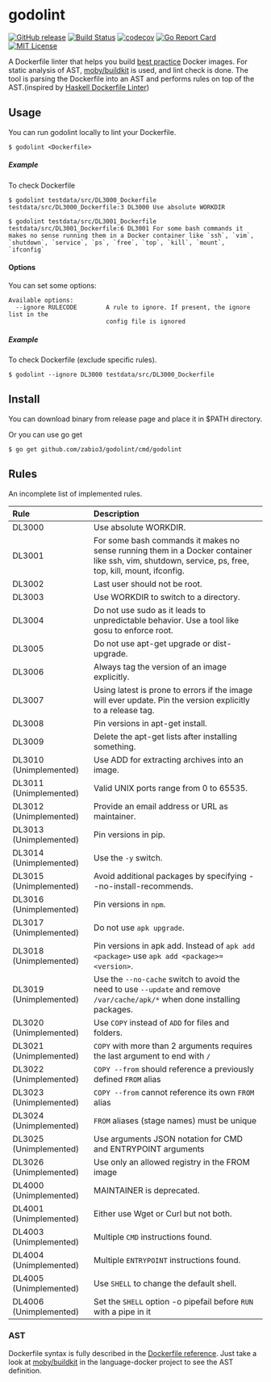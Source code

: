 godolint
===
[![GitHub release](http://img.shields.io/github/release/zabio3/godolint.svg?style=flat-square)](https://github.com/zabio3/godolint/releases/latest)
[![Build Status](https://travis-ci.org/zabio3/godolint.svg?branch=master)](https://travis-ci.org/zabio3/godolint)
[![codecov](https://codecov.io/gh/zabio3/godolint/branch/master/graph/badge.svg)](https://codecov.io/gh/zabio3/godolint)
[![Go Report Card](https://goreportcard.com/badge/github.com/zabio3/godolint)](https://goreportcard.com/report/github.com/zabio3/godolint)
[![MIT License](http://img.shields.io/badge/license-MIT-blue.svg?style=flat)](LICENSE)

A Dockerfile linter that helps you build [best practice](https://docs.docker.com/develop/develop-images/dockerfile_best-practices/) Docker images. 
For static analysis of AST, [moby/buildkit](https://github.com/moby/buildkit/tree/master/frontend/dockerfile/parser) is used, and lint check is done.
The tool is parsing the Dockerfile into an AST and performs rules on top of the AST.(inspired by [Haskell Dockerfile Linter](https://github.com/hadolint/hadolint))

## Usage

You can run godolint locally to lint your Dockerfile.

```
$ godolint <Dockerfile>
```

##### Example

To check Dockerfile

```
$ godolint testdata/src/DL3000_Dockerfile
testdata/src/DL3000_Dockerfile:3 DL3000 Use absolute WORKDIR

$ godolint testdata/src/DL3001_Dockerfile
testdata/src/DL3001_Dockerfile:6 DL3001 For some bash commands it makes no sense running them in a Docker container like `ssh`, `vim`, `shutdown`, `service`, `ps`, `free`, `top`, `kill`, `mount`, `ifconfig`
```

#### Options

You can set some options:

```
Available options:
  --ignore RULECODE        A rule to ignore. If present, the ignore list in the
                           config file is ignored
```

##### Example

To check Dockerfile (exclude specific rules).

```
$ godolint --ignore DL3000 testdata/src/DL3000_Dockerfile
```

## Install

You can download binary from release page and place it in $PATH directory.

Or you can use go get

```
$ go get github.com/zabio3/godolint/cmd/godolint
```

## Rules

An incomplete list of implemented rules.

| Rule                                                         | Description                                                                                                                                         |
|:-------------------------------------------------------------|:----------------------------------------------------------------------------------------------------------------------------------------------------|
| DL3000   | Use absolute WORKDIR.                                                                                                                               |
| DL3001   | For some bash commands it makes no sense running them in a Docker container like ssh, vim, shutdown, service, ps, free, top, kill, mount, ifconfig. |
| DL3002   | Last user should not be root.                                                                                                                       |
| DL3003   | Use WORKDIR to switch to a directory.                                                                                                               |
| DL3004   | Do not use sudo as it leads to unpredictable behavior. Use a tool like gosu to enforce root.                                                        |
| DL3005   | Do not use apt-get upgrade or dist-upgrade.                                                                                                         |
| DL3006   | Always tag the version of an image explicitly.      
| DL3007   | Using latest is prone to errors if the image will ever update. Pin the version explicitly to a release tag.                                         |                                                                                                |
| DL3008   | Pin versions in apt-get install.                                                                                                                    |
| DL3009   | Delete the apt-get lists after installing something.                                                                                                |
| DL3010 (Unimplemented) | Use ADD for extracting archives into an image.                                                                                                      |
| DL3011 (Unimplemented) | Valid UNIX ports range from 0 to 65535.                                                                                                             |
| DL3012 (Unimplemented) | Provide an email address or URL as maintainer.                                                                                                      |
| DL3013 (Unimplemented) | Pin versions in pip.                                                                                                                                |
| DL3014 (Unimplemented) | Use the `-y` switch.                                                                                                                                |
| DL3015 (Unimplemented) | Avoid additional packages by specifying --no-install-recommends.                                                                                    |
| DL3016 (Unimplemented) | Pin versions in `npm`.                                                                                                                              |
| DL3017 (Unimplemented) | Do not use `apk upgrade`.                                                                                                                           |
| DL3018 (Unimplemented) | Pin versions in apk add. Instead of `apk add <package>` use `apk add <package>=<version>`.                                                          |
| DL3019 (Unimplemented) | Use the `--no-cache` switch to avoid the need to use `--update` and remove `/var/cache/apk/*` when done installing packages.                        |
| DL3020 (Unimplemented) | Use `COPY` instead of `ADD` for files and folders.                                                                                                  |
| DL3021 (Unimplemented) | `COPY` with more than 2 arguments requires the last argument to end with `/`                                                                        |
| DL3022 (Unimplemented) | `COPY --from` should reference a previously defined `FROM` alias                                                                                    |
| DL3023 (Unimplemented) | `COPY --from` cannot reference its own `FROM` alias                                                                                                 |
| DL3024 (Unimplemented) | `FROM` aliases (stage names) must be unique                                                                                                         |
| DL3025 (Unimplemented) | Use arguments JSON notation for CMD and ENTRYPOINT arguments                                                                                        |
| DL3026 (Unimplemented) | Use only an allowed registry in the FROM image                                                                                                      |
| DL4000 (Unimplemented) | MAINTAINER is deprecated.                                                                                                                           |
| DL4001 (Unimplemented) | Either use Wget or Curl but not both.                                                                                                               |
| DL4003 (Unimplemented) | Multiple `CMD` instructions found.                                                                                                                  |
| DL4004 (Unimplemented) | Multiple `ENTRYPOINT` instructions found.                                                                                                           |
| DL4005 (Unimplemented) | Use `SHELL` to change the default shell.                                                                                                            |
| DL4006 (Unimplemented) | Set the `SHELL` option -o pipefail before `RUN` with a pipe in it                                                                                   |

### AST

Dockerfile syntax is fully described in the [Dockerfile reference](https://docs.docker.com/engine/reference/builder/). 
Just take a look at [moby/buildkit](https://github.com/moby/buildkit/tree/master/frontend/dockerfile/parser) in the language-docker project to see the AST definition.